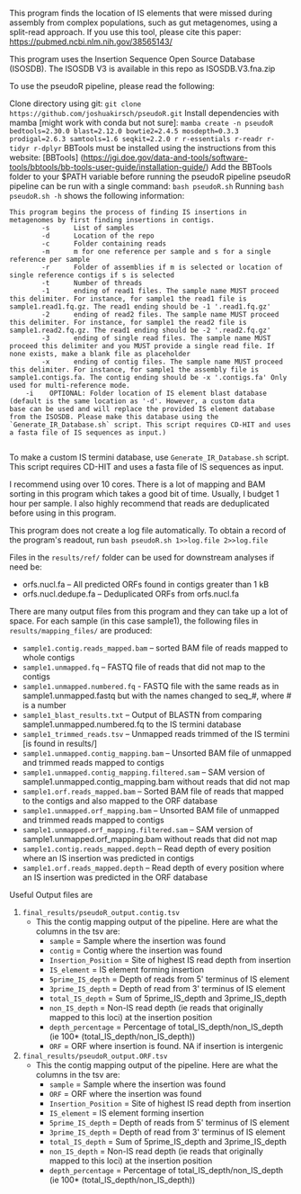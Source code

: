 This program finds the location of IS elements that were missed during assembly from complex populations, such as gut metagenomes, using a split-read approach. If you use this tool, please cite this paper: https://pubmed.ncbi.nlm.nih.gov/38565143/

This program uses the Insertion Sequence Open Source Database (ISOSDB). The ISOSDB V3 is available in this repo as ISOSDB.V3.fna.zip

To use the pseudoR pipeline, please read the following:

Clone directory using git: `git clone https://github.com/joshuakirsch/pseudoR.git`
Install dependencies with mamba [might work with conda but not sure]: 
`mamba create -n pseudoR bedtools=2.30.0 blast=2.12.0 bowtie2=2.4.5 mosdepth=0.3.3 prodigal=2.6.3 samtools=1.6 seqkit=2.2.0 r r-essentials r-readr r-tidyr r-dplyr`
BBTools must be installed using the instructions from this website: [BBTools] (https://jgi.doe.gov/data-and-tools/software-tools/bbtools/bb-tools-user-guide/installation-guide/)
Add the BBTools folder to your $PATH variable before running the pseudoR pipeline
pseudoR pipeline can be run with a single command:
`bash pseudoR.sh`
Running `bash pseudoR.sh -h` shows the following information:
```
This program begins the process of finding IS insertions in metagenomes by first finding insertions in contigs.
        -s      List of samples
        -d      Location of the repo
        -c      Folder containing reads
        -m      m for one reference per sample and s for a single reference per sample
        -r      Folder of assemblies if m is selected or location of single reference contigs if s is selected
        -t      Number of threads
        -1      ending of read1 files. The sample name MUST proceed this delimiter. For instance, for sample1 the read1 file is sample1.read1.fq.gz. The read1 ending should be -1 '.read1.fq.gz'
        -2      ending of read2 files. The sample name MUST proceed this delimiter. For instance, for sample1 the read2 file is sample1.read2.fq.gz. The read1 ending should be -2 '.read2.fq.gz'
        -3      ending of single read files. The sample name MUST proceed this delimiter and you MUST provide a single read file. If none exists, make a blank file as placeholder
        -x      ending of contig files. The sample name MUST proceed this delimiter. For instance, for sample1 the assembly file is sample1.contigs.fa. The contig ending should be -x '.contigs.fa' Only used for multi-reference mode.
  	-i    OPTIONAL: Folder location of IS element blast database (default is the same location as '-d'. However, a custom data         base can be used and will replace the provided IS element database from the ISOSDB. Please make this database using the `Generate_IR_Database.sh` script. This script requires CD-HIT and uses a fasta file of IS sequences as input.)


```
To make a custom IS termini database, use `Generate_IR_Database.sh` script. This script requires CD-HIT and uses a fasta file of IS sequences as input.

I recommend using over 10 cores. There is a lot of mapping and BAM sorting in this program which takes a good bit of time. Usually, I budget 1 hour per sample. I also highly recommend that reads are deduplicated before using in this program.

This program does not create a log file automatically. To obtain a record of the program's readout, run `bash pseudoR.sh 1>>log.file 2>>log.file`

Files in the `results/ref/` folder can be used for downstream analyses if need be:
* orfs.nucl.fa – All predicted ORFs found in contigs greater than 1 kB
* orfs.nucl.dedupe.fa – Deduplicated ORFs from orfs.nucl.fa

There are many output files from this program and they can take up a lot of space. For each sample (in this case sample1), the following files in `results/mapping_files/` are produced:
* `sample1.contig.reads_mapped.bam` – sorted BAM file of reads mapped to whole contigs
* `sample1.unmapped.fq` – FASTQ file of reads that did not map to the contigs
* `sample1.unmapped.numbered.fq`  - FASTQ file with the same reads as in sample1.unmapped.fastq but with the names changed to seq_#, where # is a number
* `sample1_blast_results.txt` – Output of BLASTN from comparing sample1.unmapped.numbered.fq  to the IS termini database
* `sample1_trimmed_reads.tsv` – Unmapped reads trimmed of the IS termini [is found in results/]
* `sample1.unmapped.contig_mapping.bam` – Unsorted BAM file of unmapped and trimmed reads mapped to contigs
* `sample1.unmapped.contig_mapping.filtered.sam` – SAM version of sample1.unmapped.contig_mapping.bam without reads that did not map
* `sample1.orf.reads_mapped.bam` – Sorted BAM file of reads that mapped to the contigs and also mapped to the ORF database
* `sample1.unmapped.orf_mapping.bam` – Unsorted BAM file of unmapped and trimmed reads mapped to contigs
* `sample1.unmapped.orf_mapping.filtered.sam` – SAM version of sample1.unmapped.orf_mapping.bam without reads that did not map
* `sample1.contig.reads_mapped.depth` – Read depth of every position where an IS insertion was predicted in contigs
* `sample1.orf.reads_mapped.depth` – Read depth of every position where an IS insertion was predicted in the ORF database

Useful Output files are 
1. `final_results/pseudoR_output.contig.tsv`
	- This the contig mapping output of the pipeline. Here are what the columns in the tsv are:
		- `sample` = Sample where the insertion was found
		- `contig` = Contig where the insertion was found
		- `Insertion_Position` = Site of highest IS read depth from insertion
		- `IS_element` = IS element forming insertion
		- `5prime_IS_depth` = Depth of reads from 5' terminus of IS element
		- `3prime_IS_depth` = Depth of read from 3' terminus of IS element
		- `total_IS_depth` = Sum of 5prime_IS_depth and 3prime_IS_depth
		- `non_IS_depth` = Non-IS read depth (ie reads that originally mapped to this loci) at the insertion position
		- `depth_percentage`  = Percentage of total_IS_depth/non_IS_depth (ie 100* (total_IS_depth/non_IS_depth))
		- `ORF` = ORF where insertion is found. NA if insertion is intergenic
2. `final_results/pseudoR_output.ORF.tsv`
	- This the contig mapping output of the pipeline. Here are what the columns in the tsv are:
		- `sample` = Sample where the insertion was found
		- `ORF` = ORF where the insertion was found
		- `Insertion_Position` = Site of highest IS read depth from insertion
		- `IS_element` = IS element forming insertion
		- `5prime_IS_depth` = Depth of reads from 5' terminus of IS element
		- `3prime_IS_depth` = Depth of read from 3' terminus of IS element
		- `total_IS_depth` = Sum of 5prime_IS_depth and 3prime_IS_depth
		- `non_IS_depth` = Non-IS read depth (ie reads that originally mapped to this loci) at the insertion position
		- `depth_percentage`  = Percentage of total_IS_depth/non_IS_depth (ie 100* (total_IS_depth/non_IS_depth))

